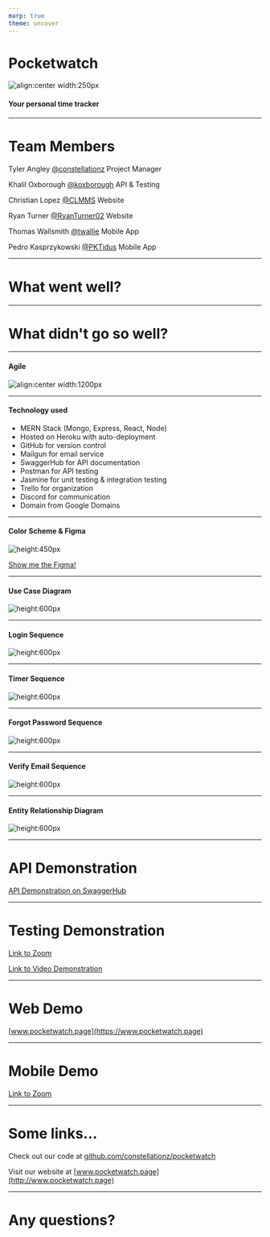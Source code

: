 ```yaml
---
marp: true
theme: uncover
---
```


<!-- center -->
<!-- backgroundColor: white -->

# Pocketwatch

![align:center width:250px](https://raw.githubusercontent.com/constellationz/pocketwatch/main/backend/public/images/favicon.svg)

#### Your personal time tracker

---

# Team Members

Tyler Angley [@constellationz](https://github.com/constellationz) Project Manager

Khalil Oxborough [@koxborough](https://github.com/koxborough) API & Testing

Christian Lopez [@CLMMS](https://github.com/CLMMS) Website

Ryan Turner [@RyanTurner02](https://github.com/RyanTurner92) Website

Thomas Wallsmith [@twallie](https://github.com/twallie) Mobile App

Pedro Kasprzykowski [@PKTidus](https://github.com/PKTidus) Mobile App

---

# What went well?
 
---
 

# What didn't go so well?
 
---

#### Agile

![align:center width:1200px](./media/backlog.png)

---

#### Technology used

- MERN Stack (Mongo, Express, React, Node)
- Hosted on Heroku with auto-deployment
- GitHub for version control
- Mailgun for email service
- SwaggerHub for API documentation
- Postman for API testing
- Jasmine for unit testing & integration testing
- Trello for organization
- Discord for communication
- Domain from Google Domains

---

#### Color Scheme & Figma

![height:450px](./media/colors.png)

[Show me the Figma!](https://www.figma.com/file/OQnVTmgOJ22D7BsytitP52/Untitled?node-id=1%3A30&t=VEzP1bRfg0t8JoxL-1)

---

#### Use Case Diagram

![height:600px](./media/usecase.svg)

---

#### Login Sequence

![height:600px](./media/loginsequence.svg)

---

#### Timer Sequence

![height:600px](./media/timersequence.svg)

---

#### Forgot Password Sequence

![height:600px](./media/forgotpasswordsequence.svg)

---

#### Verify Email Sequence

![height:600px](./media/verifysequence.svg)

---

#### Entity Relationship Diagram

![height:600px](./media/ERD.svg)

---

# API Demonstration

[API Demonstration on SwaggerHub](https://app.swaggerhub.com/apis/TANGLEY/Pocketwatch/1.0.0)

---

# Testing Demonstration

[Link to Zoom](https://ucf.zoom.us/my/pkasprzy)

[Link to Video Demonstration](https://youtu.be/HQQBye3pXOc)

---

# Web Demo

[www.pocketwatch.page](https://www.pocketwatch.page)

---

# Mobile Demo

[Link to Zoom](https://ucf.zoom.us/my/pkasprzy)

---

# Some links...

Check out our code at
[github.com/constellationz/pocketwatch](https://github.com/constellationz/pocketwatch)

Visit our website at
[www.pocketwatch.page](http://www.pocketwatch.page)

---

# Any questions?